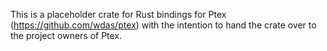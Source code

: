 This is a placeholder crate for Rust bindings for Ptex (https://github.com/wdas/ptex) with the intention to hand the crate over to the project owners of Ptex.
